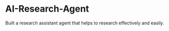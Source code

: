# AI-Research-Agent
Built a research assistant agent that helps to research effectively and easily.
